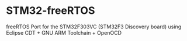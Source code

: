 # STM32-freeRTOS
freeRTOS Port for the STM32F303VC (STM32F3 Discovery board) using Eclipse CDT + GNU ARM Toolchain + OpenOCD
